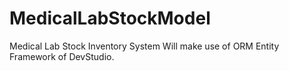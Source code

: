 # MedicalLabStockModel
Medical Lab Stock Inventory System
Will make use of ORM Entity Framework of DevStudio.
